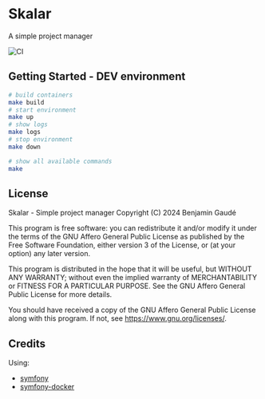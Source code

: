 # Skalar

A simple project manager

![CI](https://github.com/kvitrvn/skalar/workflows/CI/badge.svg)

## Getting Started - DEV environment

```bash
# build containers
make build
# start environment
make up
# show logs
make logs
# stop environment
make down

# show all available commands
make
```

## License

Skalar - Simple project manager
Copyright (C) 2024 Benjamin Gaudé

This program is free software: you can redistribute it and/or modify
it under the terms of the GNU Affero General Public License as
published by the Free Software Foundation, either version 3 of the
License, or (at your option) any later version.

This program is distributed in the hope that it will be useful,
but WITHOUT ANY WARRANTY; without even the implied warranty of
MERCHANTABILITY or FITNESS FOR A PARTICULAR PURPOSE.  See the
GNU Affero General Public License for more details.

You should have received a copy of the GNU Affero General Public License
along with this program.  If not, see <https://www.gnu.org/licenses/>.

## Credits

Using:

- [symfony](https://symfony.com/)
- [symfony-docker](https://github.com/dunglas/symfony-docker)
